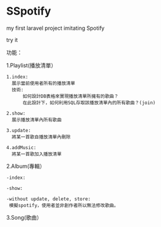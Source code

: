 # SSpotify
my first laravel project imitating Spotify

try it 

功能：

1.Playlist(播放清單）

	1.index:
	  展示當前使用者所有的播放清單
	  技術:
	      如何設計DB表格來實現播放清單所擁有的歌曲？
	      在此設計下，如何利用SQL存取該播放清單內的所有歌曲？(join)
	      
	2.show:
	  展示播放清單內所有歌曲
	  
	3.update:
 	  將某一首歌自播放清單內刪除
	  
	4.addMusic:
	  將某一首歌加入播放清單
	  
2.Album(專輯）

	-index:
	
	-show:
	
	-without update, delete, store:
	 模擬spotify，使用者並非創作者所以無法修改歌曲。

3.Song(歌曲）

